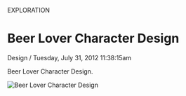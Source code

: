 <p class="type">EXPLORATION</p>

# Beer Lover Character Design

<p class="meta">Design  /  Tuesday, July 31, 2012 11:38:15am</p>

Beer Lover Character Design.

![Beer Lover Character Design](https://farooq-agent.web.app/assets/images/works/large/beer-lover-character-design.jpg)

